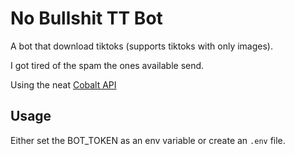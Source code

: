 # No Bullshit TT Bot

A bot that download tiktoks (supports tiktoks with only images).

I got tired of the spam the ones available send.

Using the neat [Cobalt
API](https://github.com/wukko/cobalt/blob/current/docs/API.md)

## Usage

Either set the BOT_TOKEN as an env variable or create an `.env` file.

